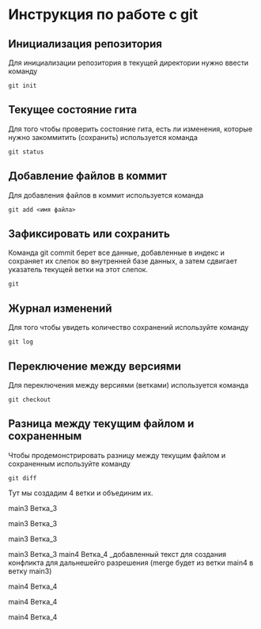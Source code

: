# Инструкция по работе с git

## Инициализация репозитория

Для инициализации репозитория в текущей директории нужно ввести команду
```
git init
```
## Текущее состояние гита

Для того чтобы проверить состояние гита, есть ли изменения, которые нужно закоммитить (сохранить) используется команда

```
git status
```
 

## Добавление файлов в коммит

Для добавления файлов в коммит используется команда

```
git add <имя файла>
```
## Зафиксировать или сохранить 

Команда git commit берет все данные, добавленные в индекс и сохраняет их слепок во внутренней базе данных, а затем сдвигает указатель текущей ветки на этот слепок. 
```
git
```

## Журнал изменений

Для того чтобы увидеть количество сохранений используйте команду
```
git log
```
## Переключение между версиями

Для переключения между версиями (ветками) используется команда
```
git checkout
```

## Разница между текущим файлом и сохраненным

Чтобы продемонстрировать разницу между текущим файлом и сохраненным используйте команду 
```
git diff
```


Тут мы создадим 4 ветки и объединим их.

main3
Ветка_3

main3
Ветка_3

main3
Ветка_3

main3
Ветка_3
main4
Ветка_4 _добавленный текст для создания конфликта для дальнешейго разрешения (merge будет из ветки main4 в ветку main3)

main4
Ветка_4

main4
Ветка_4

main4
Ветка_4
